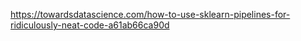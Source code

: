 https://towardsdatascience.com/how-to-use-sklearn-pipelines-for-ridiculously-neat-code-a61ab66ca90d
